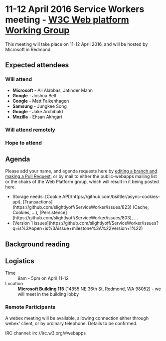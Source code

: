 <html>
 <head>
  <meta charset="utf-8">
  <title>11-12 April 2016 Service Workers meeting - W3C Web platform Working Group</title>
 </head>
 <body>
<h1>11-12 April 2016 Service Workers meeting - <a href="https://www.w3.org/WebPlatform/WG/">W3C Web platform Working Group</a></h1>

<p>This meeting will take place on 11-12 April 2016, and will be hosted by Microsoft in Redmond</p>

<h2>Expected attendees</h2>

<h3>Will attend</h3>

  <ul>
    <li><strong>Microsoft</strong> - Ali Alabbas, Jatinder Mann</li>
    <li><strong>Google</strong> - Joshua Bell</li>
  	<li><strong>Google</strong> - Matt Falkenhagen</li>
    <li><strong>Samsung</strong> - Jungkee Song</li>
  	<li><strong>Google</strong> - Jake Archibald</li>
  	<li><strong>Mozilla</strong> - Ehsan Akhgari</li>
  </ul>

<h3>Will attend remotely</h3>
  <ul>
  </ul>

<h3>Hope to attend</h3>
  <ul>
  </ul>

<h2>Agenda</h2>

  <p>Please add your name, and agenda requests here by <a href="https://github.com/w3c/WebPlatformWG/blob/gh-pages/meetings/11-12aprSW.md">editing a branch and making a Pull Request</a>, or by mail to either the public-webapps mailing list or the chairs of the Web Platform group, which will result in it being posted here.</p>

  <ul>
    <li>Storage needs: [Cookie API](https://github.com/bsittler/async-cookies-api), [Transactions](https://github.com/slightlyoff/ServiceWorker/issues/823) (Cache, Cookies, ...), [Persistence](https://github.com/slightlyoff/ServiceWorker/issues/803), ...</li>
    <li>[Version 1 issues](https://github.com/slightlyoff/ServiceWorker/issues?q=is%3Aopen+is%3Aissue+milestone%3A%22Version+1%22)</li>
  </ul>

<h2>Background reading</h2>

<ul>
</ul>


<h2>Logistics</h2>

<dl>
  <dt>Time</dt>
  <dd>9am - 5pm on April 11-12</dd>
  <dt>Location</dt>
  <dd><strong>Microsoft Building 115</strong> (14855 NE 36th St, Redmond, WA 98052) - we will meet in the building lobby</dd>
</dl>

  <h3>Remote Participants</h3>

<p>A webex meeting will be available, allowing connection either through webex' client, or by ordinary telephone. Details to be confirmed.</p>

<p>IRC channel: irc://irc.w3.org/#webapps</p>

</body>
</html>
